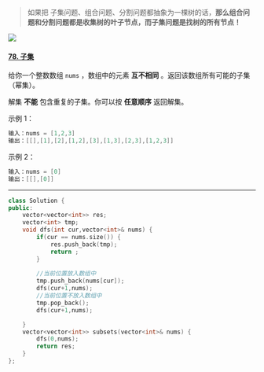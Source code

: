 > 如果把 子集问题、组合问题、分割问题都抽象为一棵树的话，**那么组合问题和分割问题都是收集树的叶子节点，而子集问题是找树的所有节点！**



![](https://blog-img-zbt.oss-cn-beijing.aliyuncs.com/picture/wuyang/202312211159783.png)

#### [78. 子集](https://leetcode.cn/problems/subsets/)

给你一个整数数组 `nums` ，数组中的元素 **互不相同** 。返回该数组所有可能的子集（幂集）。

解集 **不能** 包含重复的子集。你可以按 **任意顺序** 返回解集。

示例 1：

```c
输入：nums = [1,2,3]
输出：[[],[1],[2],[1,2],[3],[1,3],[2,3],[1,2,3]]
```

示例 2：

```c
输入：nums = [0]
输出：[[],[0]]
```



---

```c++
class Solution {
public:
    vector<vector<int>> res;
    vector<int> tmp;
    void dfs(int cur,vector<int>& nums) {
        if(cur == nums.size()) {
            res.push_back(tmp);
            return ;
        }
		
        //当前位置放入数组中
        tmp.push_back(nums[cur]);
        dfs(cur+1,nums);
        //当前位置不放入数组中
        tmp.pop_back();
        dfs(cur+1,nums);

    }
    vector<vector<int>> subsets(vector<int>& nums) {
        dfs(0,nums);
        return res;
    }
};
```

